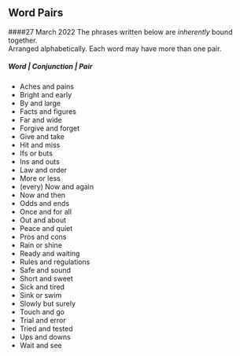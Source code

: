 ## Word Pairs
####27 March 2022
The phrases written below are *inherently* bound together. <br>
Arranged alphabetically. Each word may have more than one pair. <br>

##### Word | Conjunction | Pair
- Aches and pains <br>
- Bright and early <br>
- By and large <br>
- Facts and figures <br>
- Far and wide <br>
- Forgive and forget <br>
- Give and take <br>
- Hit and miss <br>
- Ifs or buts <br>
- Ins and outs <br>
- Law and order <br>
- More or less <br>
- (every) Now and again <br>
- Now and then <br>
- Odds and ends <br>
- Once and for all <br>
- Out and about <br>
- Peace and quiet <br>
- Pros and cons <br>
- Rain or shine <br>
- Ready and waiting <br>
- Rules and regulations <br>
- Safe and sound <br>
- Short and sweet <br>
- Sick and tired <br>
- Sink or swim <br>
- Slowly but surely <br>
- Touch and go <br>
- Trial and error <br>
- Tried and tested <br>
- Ups and downs <br>
- Wait and see <br>
